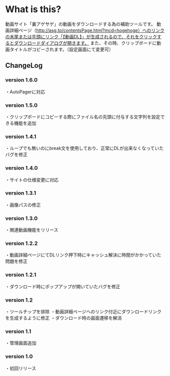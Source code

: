 # What is this?

動画サイト「裏アゲサゲ」の動画をダウンロードする為の補助ツールです。
動画詳細ページ（http://asg.to/contentsPage.html?mcd=hogehoge）へのリンクの末尾または先頭にリンク「【動画DL】」が生成されるので、それをクリックするとダウンロードダイアログが開きます。
また、その時、クリップボードに動画タイトルがコピーされます。（設定画面にて変更可）

## ChangeLog
### version 1.6.0
・AutoPagerに対応

### version 1.5.0
・クリップボードにコピーする際にファイル名の先頭に付与する文字列を設定できる機能を追加

### version 1.4.1
・ループでも無いのにbreak文を使用しており、正常にDLが出来なくなっていたバグを修正

### version 1.4.0
・サイトの仕様変更に対応

### version 1.3.1
・画像パスの修正

### version 1.3.0
・関連動画機能をリリース

### version 1.2.2
・動画詳細ページにてDLリンク押下時にキャッシュ解決に時間がかかっていた問題を修正

### version 1.2.1
・ダウンロード時にポップアップが開いていたバグを修正

### version 1.2
・ツールチップを排除
・動画詳細ページへのリンク付近にダウンロードリンクを生成するように修正
・ダウンロード時の画面遷移を解消

### version 1.1
・管理画面追加

### version 1.0
・初回リリース
